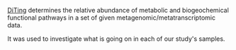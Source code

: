 
[DiTing](https://github.com/xuechunxu/DiTing) determines the relative abundance 
of metabolic and biogeochemical functional pathways 
in a set of given metagenomic/metatranscriptomic data.

It was used to investigate what is going on in each of our study's samples. 


